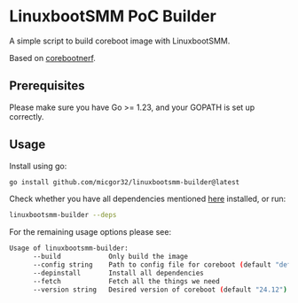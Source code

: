 # LinuxbootSMM PoC Builder
A simple script to build coreboot image with LinuxbootSMM.

Based on [corebootnerf](https://github.com/linuxboot/corebootnerf).

## Prerequisites
Please make sure you have Go >= 1.23, and your GOPATH is set up correctly.

## Usage
Install using go:
```sh
go install github.com/micgor32/linuxbootsmm-builder@latest
```
Check whether you have all dependencies mentioned [here](https://doc.coreboot.org/tutorial/part1.html#step-1-install-tools-and-libraries-needed-for-coreboot) installed, or run:
```sh
linuxbootsmm-builder --deps
```
For the remaining usage options please see:
```sh
Usage of linuxbootsmm-builder:
      --build            Only build the image
      --config string    Path to config file for coreboot (default "default")
      --depinstall       Install all dependencies
      --fetch            Fetch all the things we need
      --version string   Desired version of coreboot (default "24.12")
```
